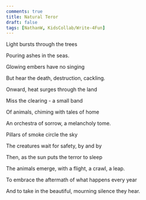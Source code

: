 ```yaml
---
comments: true
title: Natural Teror
draft: false
tags: [NathanW, KidsCollab/Write-4Fun]
---
```


Light bursts through the trees

Pouring ashes in the seas.

Glowing embers have no singing

But hear the death, destruction, cackling.

Onward, heat surges through the land

Miss the clearing - a small band

Of animals, chiming with tales of home

An orchestra of sorrow, a melancholy tome.

Pillars of smoke circle the sky

The creatures wait for safety, by and by

Then, as the sun puts the terror to sleep

The animals emerge, with a flight, a crawl, a leap.

To embrace the aftermath of what happens every year

And to take in the beautiful, mourning silence they hear.

